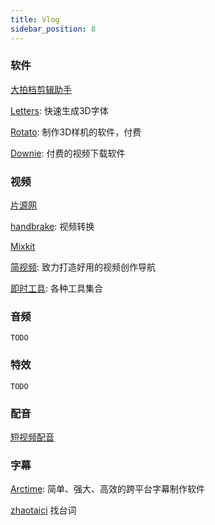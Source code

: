 ```yaml
---
title: Vlog
sidebar_position: 8
---
```


### 软件

[大拍档剪辑助手](http://spdpd.net/)

[Letters](https://text.design/): 快速生成3D字体

[Rotato](https://www.rotato.xyz/): 制作3D样机的软件，付费

[Downie](https://software.charliemonroe.net/downie/): 付费的视频下载软件

### 视频

[片源网](http://www.pianyuan.tv/)

[handbrake](https://handbrake.fr/): 视频转换

[Mixkit](https://mixkit.co/)

[简视频](https://www.aewz.com/): 致力打造好用的视频创作导航

[即时工具](https://www.67tool.com/): 各种工具集合

### 音频

`TODO`

### 特效

`TODO`

### 配音

[短视频配音](https://peiyin.wozhiyi.com/newproduction.html#)

### 字幕

[Arctime](https://arctime.org/): 简单、强大、高效的跨平台字幕制作软件

[zhaotaici](https://zhaotaici.cn/) 找台词

